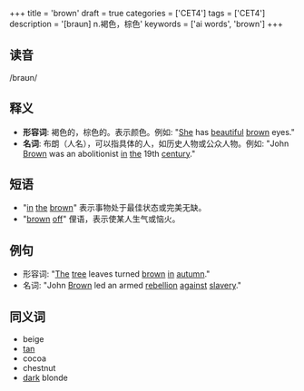 +++
title = 'brown'
draft = true
categories = ['CET4']
tags = ['CET4']
description = '[braun] n.褐色，棕色'
keywords = ['ai words', 'brown']
+++

## 读音
/braʊn/

## 释义
- **形容词**: 褐色的，棕色的。表示颜色。例如: "[She](/post/she/) has [beautiful](/post/beautiful/) [brown](/post/brown/) eyes."
- **名词**: 布朗（人名），可以指具体的人，如历史人物或公众人物。例如: "John [Brown](/post/brown/) was an abolitionist [in](/post/in/) [the](/post/the/) 19th [century](/post/century/)."

## 短语
- "[in](/post/in/) [the](/post/the/) [brown](/post/brown/)" 表示事物处于最佳状态或完美无缺。
- "[brown](/post/brown/) [off](/post/off/)" 俚语，表示使某人生气或恼火。

## 例句
- 形容词: "[The](/post/the/) [tree](/post/tree/) leaves turned [brown](/post/brown/) [in](/post/in/) [autumn](/post/autumn/)."
- 名词: "John [Brown](/post/brown/) led an armed [rebellion](/post/rebellion/) [against](/post/against/) [slavery](/post/slavery/)."

## 同义词
- beige
- [tan](/post/tan/)
- cocoa
- chestnut
- [dark](/post/dark/) blonde
